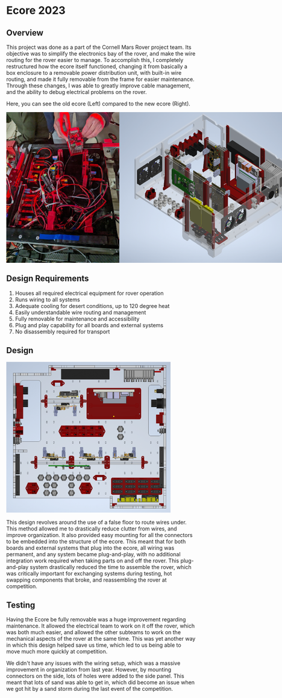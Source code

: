 # Ecore 2023 #

## Overview ##

This project was done as a part of the Cornell Mars Rover project team. Its objective was to 
simplify the electronics bay of the rover, and make the wire routing for the rover easier to 
manage. To accomplish this, I completely restructured how the ecore itself functioned, 
changing it from basically a box enclosure to a removable power distribution unit, with 
built-in wire routing, and made it fully removable from the frame for easier maintenance. 
Through these changes, I was able to greatly improve cable management, and the ability to 
debug electrical problems on the rover.

Here, you can see the old ecore (Left) compared to the new ecore (Right).

<div style="display: flex; justify-content: space-between;">
  <img src="/images/Old_Ecore.jpg" alt="Old Ecore" style="height: 400px; width: auto;">
  <img src="/images/NewEcore.png" alt="New Ecore" style="height: 400px; width: auto;">
</div>

## Design Requirements ##

<ol>
    <li>Houses all required electrical equipment for rover operation</li>
    <li>Runs wiring to all systems</li>
    <li>Adequate cooling for desert conditions, up to 120 degree heat</li>
    <li>Easily understandable wire routing and management</li>
    <li>Fully removable for maintenance and accessibility</li>
    <li>Plug and play capability for all boards and external systems</li>
    <li>No disassembly required for transport</li>
</ol>


## Design ##

<img src="/images/Ecore_Insides.png" alt="Old Ecore" style="height: 400px; width: auto;">

This design revolves around the use of a false floor to route wires under. This method allowed me to 
drastically reduce clutter from wires, and improve organization. It also provided easy mounting for 
all the connectors to be embedded into the structure of the ecore. This meant that for both boards and 
external systems that plug into the ecore, all wiring was permanent, and any system became plug-and-play,
with no additional integration work required when taking parts on and off the rover. This plug-and-play 
system drastically reduced the time to assemble the rover, which was critically important for exchanging 
systems during testing, hot swapping components that broke, and reassembling the rover at competition.


## Testing ##

Having the Ecore be fully removable was a huge improvement regarding maintenance. It allowed the electrical
team to work on it off the rover, which was both much easier, and allowed the other subteams to work on the 
mechanical aspects of the rover at the same time. This was yet another way in which this design helped save 
us time, which led to us being able to move much more quickly at competition.

We didn't have any issues with the wiring setup, which was a massive improvement in organization from last 
year. However, by mounting connectors on the side, lots of holes were added to the side panel. This meant 
that lots of sand was able to get in, which did become an issue when we got hit by a sand storm during the 
last event of the competition.










